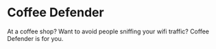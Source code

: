 Coffee Defender
===============

At a coffee shop? Want to avoid people sniffing your wifi traffic?  Coffee Defender is for you.

